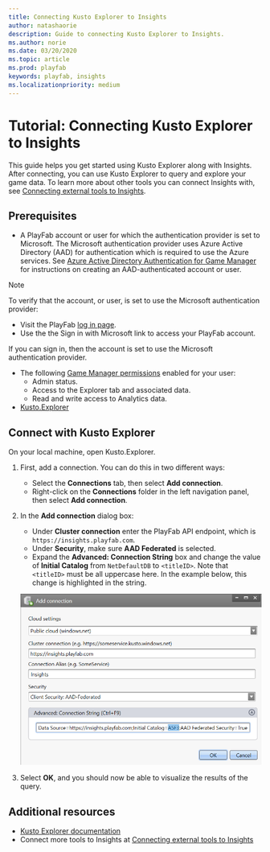 ```yaml
---
title: Connecting Kusto Explorer to Insights
author: natashaorie
description: Guide to connecting Kusto Explorer to Insights. 
ms.author: norie
ms.date: 03/20/2020    
ms.topic: article
ms.prod: playfab
keywords: playfab, insights
ms.localizationpriority: medium
---
```


# Tutorial: Connecting Kusto Explorer to Insights

This guide helps you get started using Kusto Explorer along with Insights. After connecting, you can use Kusto Explorer to query and explore your game data. To learn more about other tools you can connect Insights with, see [Connecting external tools to Insights](index.md).

## Prerequisites
* A PlayFab account or user for which the authentication provider is set to Microsoft. The Microsoft authentication provider uses Azure Active Directory (AAD) for authentication which is required to use the Azure services. See [Azure Active Directory Authentication for Game Manager](../../authentication/aad-authentication/index.md) for instructions on creating an AAD-authenticated account or user. 
  
> [!NOTE]
> To verify that the account, or user, is set to use the Microsoft authentication provider:
>    * Visit the PlayFab [log in page](https://developer.playfab.com/login).
>    * Use the the Sign in with Microsoft link to access your PlayFab account.
> 
> If you can sign in, then the account is set to use the Microsoft authentication provider.
* The following [Game Manager permissions](https://docs.microsoft.com/gaming/playfab/features/config/gamemanager/playfab-user-roles#permissions-and-roles) enabled for your user:
    *  Admin status.
    *  Access to the Explorer tab and associated data.
    *  Read and write access to Analytics data.
* [Kusto.Explorer](https://docs.microsoft.com/azure/kusto/tools/kusto-explore)

## Connect with Kusto Explorer
On your local machine, open Kusto.Explorer.
1. First, add a connection. You can do this in two different ways:
   * Select the **Connections** tab, then select **Add connection**.
   * Right-click on the **Connections** folder in the left navigation panel, then select **Add connection**.

2. In the **Add connection** dialog box:
   * Under **Cluster connection** enter the PlayFab API endpoint, which is `https://insights.playfab.com`. 
   * Under **Security**, make sure **AAD Federated** is selected. 
   * Expand the **Advanced: Connection String** box and change the value of **Initial Catalog** from `NetDefaultDB` to `<titleID>`. Note that `<titleID>` must be all uppercase here. In the example below, this change is highlighted in the string. 
  
   ![Kusto.Explorer add connection](media/kusto-explorer.png)

3. Select **OK**, and you should now be able to visualize the results of the query.

## Additional resources

* [Kusto Explorer documentation](https://docs.microsoft.com/azure/kusto/tools/kusto-explorer)
* Connect more tools to Insights at [Connecting external tools to Insights](index.md)